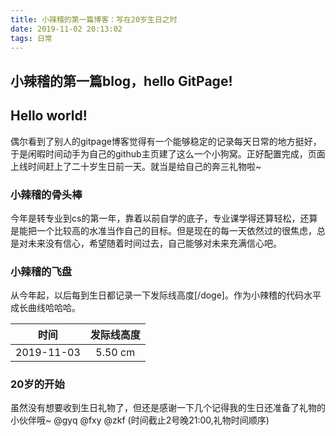 ```yaml
---
title: 小辣稽的第一篇博客：写在20岁生日之时
date: 2019-11-02 20:13:02
tags: 日常
---
```



小辣稽的第一篇blog，hello GitPage!
---

## Hello world!
偶尔看到了别人的gitpage博客觉得有一个能够稳定的记录每天日常的地方挺好，于是闲暇时间动手为自己的github主页建了这么一个小狗窝。正好配置完成，页面上线时间赶上了二十岁生日前一天。就当是给自己的奔三礼物啦~

### 小辣稽的骨头棒
今年是转专业到cs的第一年，靠着以前自学的底子，专业课学得还算轻松，还算是能把一个比较高的水准当作自己的目标。但是现在的每一天依然过的很焦虑，总是对未来没有信心，希望随着时间过去，自己能够对未来充满信心吧。

### 小辣稽的飞盘
从今年起，以后每到生日都记录一下发际线高度[/doge]。作为小辣稽的代码水平成长曲线哈哈哈。


|    时间    | 发际线高度 |
| :--------: | :--------: |
| 2019-11-03 |  5.50 cm   |


### 20岁的开始
虽然没有想要收到生日礼物了，但还是感谢一下几个记得我的生日还准备了礼物的小伙伴哦~ @gyq @fxy @zkf (时间截止2号晚21:00,礼物时间顺序)
